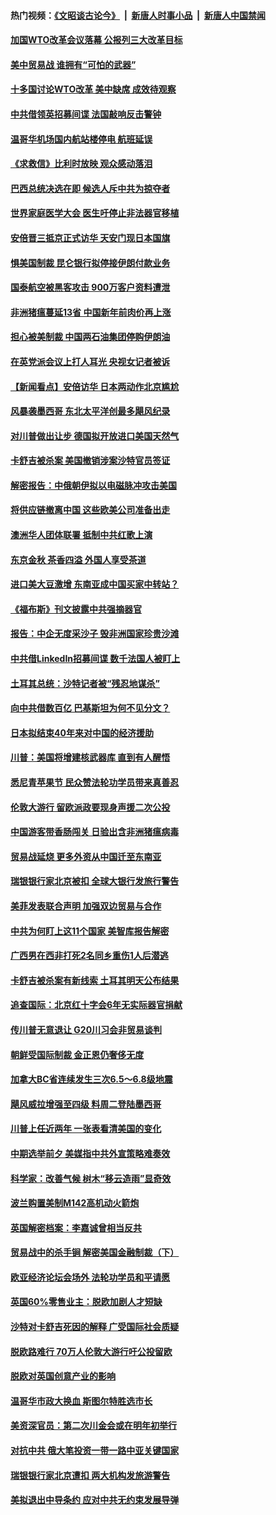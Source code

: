#### 热门视频：[《文昭谈古论今》](https://github.com/gfw-breaker/wenzhao/blob/master/README.md?t=10260333) &nbsp;|&nbsp; [新唐人时事小品](https://github.com/gfw-breaker/ntdtv-comedy/blob/master/README.md?t=10260333) &nbsp;|&nbsp; [新唐人中国禁闻](https://github.com/gfw-breaker/ntdtv-news/blob/master/README.md?t=10260333)

#### [加国WTO改革会议落幕 公报列三大改革目标](../pages/nsc418/n10809570.md?t=10260333) 

#### [美中贸易战 谁拥有“可怕的武器”](../pages/nsc418/n10807180.md?t=10260333) 

#### [十多国讨论WTO改革 美中缺席 成效待观察](../pages/nsc418/n10808939.md?t=10260333) 

#### [中共借领英招募间谍 法国敲响反击警钟](../pages/nsc418/n10808700.md?t=10260333) 

#### [温哥华机场国内航站楼停电 航班延误](../pages/nsc418/n10808722.md?t=10260333) 

#### [《求救信》比利时放映 观众感动落泪](../pages/nsc418/n10808484.md?t=10260333) 

#### [巴西总统决选在即 候选人斥中共为掠夺者](../pages/nsc418/n10808456.md?t=10260333) 

#### [世界家庭医学大会 医生吁停止非法器官移植](../pages/nsc418/n10807836.md?t=10260333) 

#### [安倍晋三抵京正式访华 天安门现日本国旗](../pages/nsc418/n10808113.md?t=10260333) 

#### [惧美国制裁 昆仑银行拟停接伊朗付款业务](../pages/nsc418/n10807640.md?t=10260333) 

#### [国泰航空被黑客攻击 900万客户资料遭泄](../pages/nsc418/n10807680.md?t=10260333) 

#### [非洲猪瘟蔓延13省 中国新年前肉价再上涨](../pages/nsc418/n10806960.md?t=10260333) 

#### [担心被美制裁 中国两石油集团停购伊朗油](../pages/nsc418/n10806678.md?t=10260333) 

#### [在英党派会议上打人耳光 央视女记者被诉](../pages/nsc418/n10806421.md?t=10260333) 

#### [【新闻看点】安倍访华 日本两动作北京尴尬](../pages/nsc418/n10806319.md?t=10260333) 

#### [风暴袭墨西哥 东北太平洋创最多飓风纪录](../pages/nsc418/n10806296.md?t=10260333) 

#### [对川普做出让步 德国拟开放进口美国天然气](../pages/nsc418/n10804765.md?t=10260333) 

#### [卡舒吉被杀案 美国撤销涉案沙特官员签证](../pages/nsc418/n10805258.md?t=10260333) 

#### [解密报告：中俄朝伊拟以电磁脉冲攻击美国](../pages/nsc418/n10805286.md?t=10260333) 

#### [将供应链撤离中国 这些欧美公司准备出走](../pages/nsc418/n10804489.md?t=10260333) 

#### [澳洲华人团体联署 抵制中共红歌上演](../pages/nsc418/n10804469.md?t=10260333) 

#### [东京金秋 茶香四溢 外国人享受茶道](../pages/nsc418/n10804920.md?t=10260333) 

#### [进口美大豆激增 东南亚成中国买家中转站？](../pages/nsc418/n10803998.md?t=10260333) 

#### [《福布斯》刊文披露中共强摘器官](../pages/nsc418/n10803909.md?t=10260333) 

#### [报告：中企无度采沙子 毁非洲国家珍贵沙滩](../pages/nsc418/n10803626.md?t=10260333) 

#### [中共借LinkedIn招募间谍 数千法国人被盯上](../pages/nsc418/n10803552.md?t=10260333) 

#### [土耳其总统：沙特记者被“残忍地谋杀”](../pages/nsc418/n10803335.md?t=10260333) 

#### [向中共借数百亿 巴基斯坦为何不见分文？](../pages/nsc418/n10801340.md?t=10260333) 

#### [日本拟结束40年来对中国的经济援助](../pages/nsc418/n10801859.md?t=10260333) 

#### [川普：美国将增建核武器库 直到有人醒悟](../pages/nsc418/n10802782.md?t=10260333) 

#### [悉尼青苹果节 民众赞法轮功学员带来真善忍](../pages/nsc418/n10801252.md?t=10260333) 

#### [伦敦大游行 留欧派政要现身声援二次公投](../pages/nsc418/n10801279.md?t=10260333) 

#### [中国游客带香肠闯关 日验出含非洲猪瘟病毒](../pages/nsc418/n10801616.md?t=10260333) 

#### [贸易战延烧 更多外资从中国迁至东南亚](../pages/nsc418/n10801496.md?t=10260333) 

#### [瑞银银行家北京被扣 全球大银行发旅行警告](../pages/nsc418/n10801243.md?t=10260333) 

#### [美菲发表联合声明 加强双边贸易与合作](../pages/nsc418/n10801123.md?t=10260333) 

#### [中共为何盯上这11个国家 美智库报告解密](../pages/nsc418/n10799359.md?t=10260333) 

#### [广西男在西非打死2名同乡重伤1人后潜逃](../pages/nsc418/n10800978.md?t=10260333) 

#### [卡舒吉被杀案有新线索 土耳其明天公布结果](../pages/nsc418/n10800918.md?t=10260333) 

#### [追查国际：北京红十字会6年无实际器官捐献](../pages/nsc418/n10800509.md?t=10260333) 

#### [传川普无意退让 G20川习会非贸易谈判](../pages/nsc418/n10800327.md?t=10260333) 

#### [朝鲜受国际制裁 金正恩仍奢侈无度](../pages/nsc418/n10800155.md?t=10260333) 

#### [加拿大BC省连续发生三次6.5～6.8级地震](../pages/nsc418/n10800398.md?t=10260333) 

#### [飓风威拉增强至四级 料周二登陆墨西哥](../pages/nsc418/n10800177.md?t=10260333) 

#### [川普上任近两年 一张表看清美国的变化](../pages/nsc418/n10799861.md?t=10260333) 

#### [中期选举前夕  美媒指中共外宣策略难奏效](../pages/nsc418/n10799404.md?t=10260333) 

#### [科学家：改善气候 树木“移云造雨”显奇效](../pages/nsc418/n10798122.md?t=10260333) 

#### [波兰购置美制M142高机动火箭炮](../pages/nsc418/n10799142.md?t=10260333) 

#### [英国解密档案：李嘉诚曾相当反共](../pages/nsc418/n10799173.md?t=10260333) 

#### [贸易战中的杀手锏 解密美国金融制裁（下）](../pages/nsc418/n10796264.md?t=10260333) 

#### [欧亚经济论坛会场外 法轮功学员和平请愿](../pages/nsc418/n10799034.md?t=10260333) 

#### [英国60%零售业主：脱欧加剧人才短缺](../pages/nsc418/n10798814.md?t=10260333) 

#### [沙特对卡舒吉死因的解释 广受国际社会质疑](../pages/nsc418/n10798983.md?t=10260333) 

#### [脱欧路难行 70万人伦敦大游行吁公投留欧](../pages/nsc418/n10797854.md?t=10260333) 

#### [脱欧对英国创意产业的影响](../pages/nsc418/n10798806.md?t=10260333) 

#### [温哥华市政大换血 斯图尔特胜选市长](../pages/nsc418/n10798397.md?t=10260333) 

#### [美资深官员：第二次川金会或在明年初举行](../pages/nsc418/n10798203.md?t=10260333) 

#### [对抗中共 俄大笔投资一带一路中亚关键国家](../pages/nsc418/n10797757.md?t=10260333) 

#### [瑞银银行家北京遭扣 两大机构发旅游警告](../pages/nsc418/n10797335.md?t=10260333) 

#### [美拟退出中导条约 应对中共无约束发展导弹](../pages/nsc418/n10797140.md?t=10260333) 

